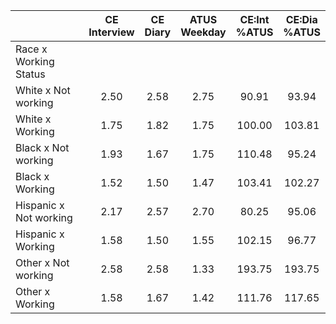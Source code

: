 
|                      | CE<br>Interview |  CE<br>Diary | ATUS<br>Weekday | CE:Int<br>%ATUS | CE:Dia<br>%ATUS |
| -------------------- | :----------: | :----------: | :----------: | :----------: | :----------: |
| Race x Working Status |              |              |              |              |              |
| White x Not working  |         2.50 |         2.58 |         2.75 |        90.91 |        93.94 |
| White x Working      |         1.75 |         1.82 |         1.75 |       100.00 |       103.81 |
| Black x Not working  |         1.93 |         1.67 |         1.75 |       110.48 |        95.24 |
| Black x Working      |         1.52 |         1.50 |         1.47 |       103.41 |       102.27 |
| Hispanic x Not working |         2.17 |         2.57 |         2.70 |        80.25 |        95.06 |
| Hispanic x Working   |         1.58 |         1.50 |         1.55 |       102.15 |        96.77 |
| Other x Not working  |         2.58 |         2.58 |         1.33 |       193.75 |       193.75 |
| Other x Working      |         1.58 |         1.67 |         1.42 |       111.76 |       117.65 |

